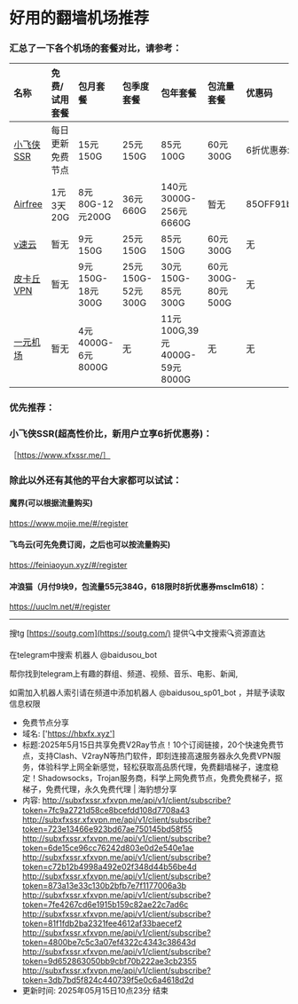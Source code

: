 # 好用的翻墙机场推荐
### 汇总了一下各个机场的套餐对比，请参考：
| 名称 | 免费/试用套餐 | 包月套餐 | 包季度套餐 | 包年套餐 | 包流量套餐 | 优惠码 |
| :----- | :----- | :----- | :----- | :----- | :----- | :-----|
| [小飞侠SSR](https://www.xfxssr.me/) | 每日更新免费节点 | 15元150G | 25元150G | 85元100G | 60元300G | 6折优惠券xfxssr1 |
| [Airfree](https://airfree.space/auth/register) | 1元3天20G | 8元80G-12元200G | 36元660G | 140元3000G-256元6660G | 暂无 | 85OFF91b22a25 |
| [v速云](https://www.xfxssr.me/) | 暂无 | 9元150G | 25元150G | 85元150G | 60元300G | 无 |
| [皮卡丘VPN](https://pkqjiasu.com/)                  | 暂无             | 9元150G-18元300G | 25元150G-52元300G | 30元150G-85元300G | 60元300G-80元500G | 无 |
| [一元机场](https://xn--4gq62f52gdss.com/#/register) | 暂无 | 4元4000G-6元8000G | 无 | 11元100G,39元4000G-59元8000G | 无 | 无 |


### 优先推荐：
### 小飞侠SSR(超高性价比，新用户立享6折优惠券)：
［https://www.xfxssr.me/］



### 除此以外还有其他的平台大家都可以试试：

#### 魔界(可以根据流量购买)
https://www.mojie.me/#/register
#### 飞鸟云(可先免费订阅，之后也可以按流量购买)
https://feiniaoyun.xyz/#/register
#### 冲浪猫（月付9块9，包流量55元384G，618限时8折优惠券msclm618）：
https://uuclm.net/#/register

---------------------------------------------------------------------------------------------------------------------------------

搜tg [https://soutg.com](https://soutg.com/) 提供🔍中文搜索🔍资源直达

在telegram中搜索 机器人 @baidusou_bot

帮你找到telegram上有趣的群组、频道、视频、音乐、电影、新闻,

如需加入机器人索引请在频道中添加机器人 @baidusou_sp01_bot ，并赋予读取信息权限

- 免费节点分享 
- 域名: ['https://hbxfx.xyz'] 
- 标题:2025年5月15日共享免费V2Ray节点！10个订阅链接，20个快速免费节点，支持Clash、V2rayN等热门软件，即刻连接高速服务器永久免费VPN服务，体验科学上网全新感觉，轻松获取高品质代理，免费翻墙梯子，速度稳定！Shadowsocks，Trojan服务商，科学上网免费节点，免费免费梯子，抠梯子，免费代理，永久免费代理  |  海豹想分享 
- 内容: 
http://subxfxssr.xfxvpn.me/api/v1/client/subscribe?token=7fc9a2721d58ce8bcefdd108d7708a43
http://subxfxssr.xfxvpn.me/api/v1/client/subscribe?token=723e13466e923bd67ae750145bd58f55
http://subxfxssr.xfxvpn.me/api/v1/client/subscribe?token=6de15ce96cc76242d803e0d2e540e1ae
http://subxfxssr.xfxvpn.me/api/v1/client/subscribe?token=c72b12b4998a492e02f348d44b56be4d
http://subxfxssr.xfxvpn.me/api/v1/client/subscribe?token=873a13e33c130b2bfb7e7f1177006a3b
http://subxfxssr.xfxvpn.me/api/v1/client/subscribe?token=7fe4267cd6e1915b159c82ae22c7ad6c
http://subxfxssr.xfxvpn.me/api/v1/client/subscribe?token=81f1fdb2ba2321fee4612af33baecef2
http://subxfxssr.xfxvpn.me/api/v1/client/subscribe?token=4800be7c5c3a07ef4322c4343c38643d
http://subxfxssr.xfxvpn.me/api/v1/client/subscribe?token=9d652863050bb9cbf70b222ae3cb2355
http://subxfxssr.xfxvpn.me/api/v1/client/subscribe?token=3db7bd5f824c440739f5e0c6a4618d2d 
- 更新时间: 2025年05月15日10点23分 
结束
